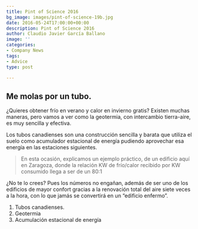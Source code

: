 ```yaml
---
title: Pint of Science 2016
bg_image: images/pint-of-science-19b.jpg
date: 2016-05-24T17:00:00+00:00
description: Pint of Science 2016
author: Claudio Javier García Ballano
image: ''
categories:
- Company News
tags:
- Advice
type: post

---
```

## Me molas por un tubo.

¿Quieres obtener frío en verano y calor en invierno gratis? Existen muchas maneras, pero vamos a ver como la geotermia, con intercambio tierra-aire, es muy sencilla y efectiva. 

Los tubos canadienses son una construcción sencilla y barata que utiliza el suelo como acumulador estacional de energía pudiendo aprovechar esa energía en las estaciones siguientes.

> En esta ocasión, explicamos un ejemplo práctico, de un edificio aquí en Zaragoza, donde la relación KW de frío/calor recibido por KW consumido llega a ser de un 80:1

¿No te lo crees? Pues los números no engañan, además de ser uno de los edificios de mayor confort gracias a la renovación total del aire siete veces a la hora, con lo que jamás se convertirá en un “edificio enfermo”.

1. Tubos canadienses.
2. Geotermia
3. Acumulación estacional de energía